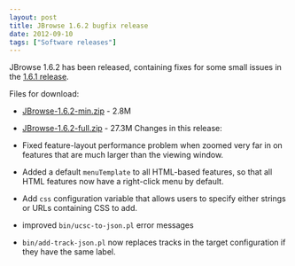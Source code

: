 ```yaml
---
layout: post
title: JBrowse 1.6.2 bugfix release
date: 2012-09-10
tags: ["Software releases"]
---
```


JBrowse 1.6.2 has been released, containing fixes for some small issues in the
[1.6.1 release](http://jbrowse.org/jbrowse-1-6-1-bugfix-release/ "JBrowse 1.6.1 bugfix release").

Files for download:

- [JBrowse-1.6.2-min.zip](/wordpress/wp-content/plugins/download-monitor/download.php?id=18 "download JBrowse-1.6.2-min.zip") -
  2.8M
- [JBrowse-1.6.2-full.zip](http://jbrowse.org/wordpress/wp-content/plugins/download-monitor/download.php?id=17 "download JBrowse-1.6.2-full.zip") -
  27.3M Changes in this release:

- Fixed feature-layout performance problem when zoomed very far in on features
  that are much larger than the viewing window.

- Added a default `menuTemplate` to all HTML-based features, so that all HTML
  features now have a right-click menu by default.

- Add `css` configuration variable that allows users to specify either strings
  or URLs containing CSS to add.

- improved `bin/ucsc-to-json.pl` error messages

- `bin/add-track-json.pl` now replaces tracks in the target configuration if
  they have the same label.
